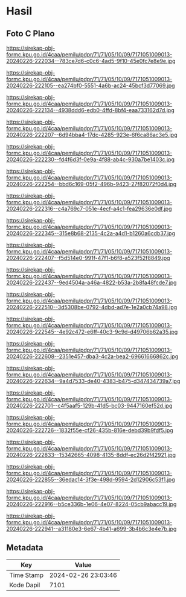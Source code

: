 # Hasil

## Foto C Plano

https://sirekap-obj-formc.kpu.go.id/4caa/pemilu/pdpr/71/71/05/10/09/7171051009013-20240226-222034--783ce7d6-c0c6-4ad5-9f10-45e0fc7e8e9e.jpg

https://sirekap-obj-formc.kpu.go.id/4caa/pemilu/pdpr/71/71/05/10/09/7171051009013-20240226-222105--ea274bf0-5551-4a6b-ac24-45bcf3d77069.jpg

https://sirekap-obj-formc.kpu.go.id/4caa/pemilu/pdpr/71/71/05/10/09/7171051009013-20240226-222134--4938ddd6-edb0-4ffd-8bf4-eaa733162d7d.jpg

https://sirekap-obj-formc.kpu.go.id/4caa/pemilu/pdpr/71/71/05/10/09/7171051009013-20240226-222207--6d94bba4-17dc-4285-923e-6f6ca86ac3e5.jpg

https://sirekap-obj-formc.kpu.go.id/4caa/pemilu/pdpr/71/71/05/10/09/7171051009013-20240226-222230--fd4f6d3f-0e9a-4f88-ab4c-930a7be1403c.jpg

https://sirekap-obj-formc.kpu.go.id/4caa/pemilu/pdpr/71/71/05/10/09/7171051009013-20240226-222254--bbd6c169-05f2-496b-9423-27f82072f0d4.jpg

https://sirekap-obj-formc.kpu.go.id/4caa/pemilu/pdpr/71/71/05/10/09/7171051009013-20240226-222316--c4a769c7-051e-4ecf-a4c1-fea29636e0df.jpg

https://sirekap-obj-formc.kpu.go.id/4caa/pemilu/pdpr/71/71/05/10/09/7171051009013-20240226-222345--315e8b68-2135-4c2a-a4d1-b1260a6cdb37.jpg

https://sirekap-obj-formc.kpu.go.id/4caa/pemilu/pdpr/71/71/05/10/09/7171051009013-20240226-222407--f5d514e0-991f-47f1-b6f8-a523f52f8849.jpg

https://sirekap-obj-formc.kpu.go.id/4caa/pemilu/pdpr/71/71/05/10/09/7171051009013-20240226-222437--9ed4504a-a46a-4822-b53a-2b8fa48fcde7.jpg

https://sirekap-obj-formc.kpu.go.id/4caa/pemilu/pdpr/71/71/05/10/09/7171051009013-20240226-222510--3d5308be-0792-4dbd-ad7e-1e2a0cb74a98.jpg

https://sirekap-obj-formc.kpu.go.id/4caa/pemilu/pdpr/71/71/05/10/09/7171051009013-20240226-222545--4e92c472-e6ff-40c3-9c9d-d49706b62a35.jpg

https://sirekap-obj-formc.kpu.go.id/4caa/pemilu/pdpr/71/71/05/10/09/7171051009013-20240226-222608--2351e457-dba3-4c2a-bea2-69661666862c.jpg

https://sirekap-obj-formc.kpu.go.id/4caa/pemilu/pdpr/71/71/05/10/09/7171051009013-20240226-222634--9a4d7533-de40-4383-b475-d347434739a7.jpg

https://sirekap-obj-formc.kpu.go.id/4caa/pemilu/pdpr/71/71/05/10/09/7171051009013-20240226-222701--c4f5aaf5-129b-41d5-bc03-9447160ef52d.jpg

https://sirekap-obj-formc.kpu.go.id/4caa/pemilu/pdpr/71/71/05/10/09/7171051009013-20240226-222726--1832f55e-cf26-435b-816e-debd39b9fdf5.jpg

https://sirekap-obj-formc.kpu.go.id/4caa/pemilu/pdpr/71/71/05/10/09/7171051009013-20240226-222833--15342665-4098-4135-8ddf-ec26d2f42921.jpg

https://sirekap-obj-formc.kpu.go.id/4caa/pemilu/pdpr/71/71/05/10/09/7171051009013-20240226-222855--36edac14-3f3e-498d-9594-2d12906c53f1.jpg

https://sirekap-obj-formc.kpu.go.id/4caa/pemilu/pdpr/71/71/05/10/09/7171051009013-20240226-222916--b5ce336b-1e06-4e07-8224-05cb9abacc19.jpg

https://sirekap-obj-formc.kpu.go.id/4caa/pemilu/pdpr/71/71/05/10/09/7171051009013-20240226-222941--a31180e3-6e67-4b41-a699-3b4b6c3e4e7b.jpg


## Metadata

| Key        | Value               |
| ---------- | ------------------- |
| Time Stamp | 2024-02-26 23:03:46 |
| Kode Dapil | 7101                |



